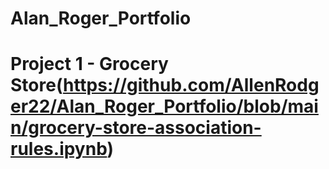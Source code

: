 # Alan_Roger_Portfolio

# Project 1 - Grocery Store(https://github.com/AllenRodger22/Alan_Roger_Portfolio/blob/main/grocery-store-association-rules.ipynb)

